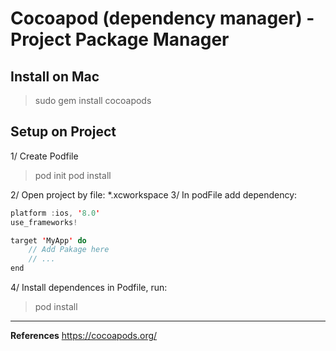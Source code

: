 # Cocoapod (dependency manager) - Project Package Manager

## Install on Mac

> sudo gem install cocoapods

## Setup on Project

1/ Create Podfile

> pod init
> pod install

2/ Open project by file: *.xcworkspace
3/ In podFile add dependency:

```swift
platform :ios, '8.0'
use_frameworks!

target 'MyApp' do
    // Add Pakage here
    // ...
end
```

4/ Install dependences in Podfile, run:

> pod install

---

**References**
<https://cocoapods.org/>
